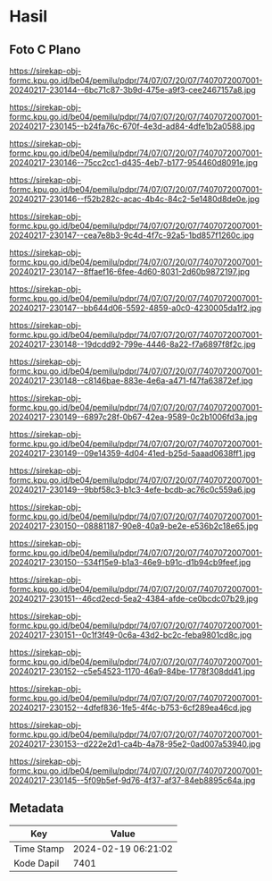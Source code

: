 # Hasil

## Foto C Plano

https://sirekap-obj-formc.kpu.go.id/be04/pemilu/pdpr/74/07/07/20/07/7407072007001-20240217-230144--6bc71c87-3b9d-475e-a9f3-cee2467157a8.jpg

https://sirekap-obj-formc.kpu.go.id/be04/pemilu/pdpr/74/07/07/20/07/7407072007001-20240217-230145--b24fa76c-670f-4e3d-ad84-4dfe1b2a0588.jpg

https://sirekap-obj-formc.kpu.go.id/be04/pemilu/pdpr/74/07/07/20/07/7407072007001-20240217-230146--75cc2cc1-d435-4eb7-b177-954460d8091e.jpg

https://sirekap-obj-formc.kpu.go.id/be04/pemilu/pdpr/74/07/07/20/07/7407072007001-20240217-230146--f52b282c-acac-4b4c-84c2-5e1480d8de0e.jpg

https://sirekap-obj-formc.kpu.go.id/be04/pemilu/pdpr/74/07/07/20/07/7407072007001-20240217-230147--cea7e8b3-9c4d-4f7c-92a5-1bd857f1260c.jpg

https://sirekap-obj-formc.kpu.go.id/be04/pemilu/pdpr/74/07/07/20/07/7407072007001-20240217-230147--8ffaef16-6fee-4d60-8031-2d60b9872197.jpg

https://sirekap-obj-formc.kpu.go.id/be04/pemilu/pdpr/74/07/07/20/07/7407072007001-20240217-230147--bb644d06-5592-4859-a0c0-4230005da1f2.jpg

https://sirekap-obj-formc.kpu.go.id/be04/pemilu/pdpr/74/07/07/20/07/7407072007001-20240217-230148--19dcdd92-799e-4446-8a22-f7a6897f8f2c.jpg

https://sirekap-obj-formc.kpu.go.id/be04/pemilu/pdpr/74/07/07/20/07/7407072007001-20240217-230148--c8146bae-883e-4e6a-a471-f47fa63872ef.jpg

https://sirekap-obj-formc.kpu.go.id/be04/pemilu/pdpr/74/07/07/20/07/7407072007001-20240217-230149--6897c28f-0b67-42ea-9589-0c2b1006fd3a.jpg

https://sirekap-obj-formc.kpu.go.id/be04/pemilu/pdpr/74/07/07/20/07/7407072007001-20240217-230149--09e14359-4d04-41ed-b25d-5aaad0638ff1.jpg

https://sirekap-obj-formc.kpu.go.id/be04/pemilu/pdpr/74/07/07/20/07/7407072007001-20240217-230149--9bbf58c3-b1c3-4efe-bcdb-ac76c0c559a6.jpg

https://sirekap-obj-formc.kpu.go.id/be04/pemilu/pdpr/74/07/07/20/07/7407072007001-20240217-230150--08881187-90e8-40a9-be2e-e536b2c18e65.jpg

https://sirekap-obj-formc.kpu.go.id/be04/pemilu/pdpr/74/07/07/20/07/7407072007001-20240217-230150--534f15e9-b1a3-46e9-b91c-d1b94cb9feef.jpg

https://sirekap-obj-formc.kpu.go.id/be04/pemilu/pdpr/74/07/07/20/07/7407072007001-20240217-230151--46cd2ecd-5ea2-4384-afde-ce0bcdc07b29.jpg

https://sirekap-obj-formc.kpu.go.id/be04/pemilu/pdpr/74/07/07/20/07/7407072007001-20240217-230151--0c1f3f49-0c6a-43d2-bc2c-feba9801cd8c.jpg

https://sirekap-obj-formc.kpu.go.id/be04/pemilu/pdpr/74/07/07/20/07/7407072007001-20240217-230152--c5e54523-1170-46a9-84be-1778f308dd41.jpg

https://sirekap-obj-formc.kpu.go.id/be04/pemilu/pdpr/74/07/07/20/07/7407072007001-20240217-230152--4dfef836-1fe5-4f4c-b753-6cf289ea46cd.jpg

https://sirekap-obj-formc.kpu.go.id/be04/pemilu/pdpr/74/07/07/20/07/7407072007001-20240217-230153--d222e2d1-ca4b-4a78-95e2-0ad007a53940.jpg

https://sirekap-obj-formc.kpu.go.id/be04/pemilu/pdpr/74/07/07/20/07/7407072007001-20240217-230145--5f09b5ef-9d76-4f37-af37-84eb8895c64a.jpg


## Metadata

| Key        | Value               |
| ---------- | ------------------- |
| Time Stamp | 2024-02-19 06:21:02 |
| Kode Dapil | 7401                |




